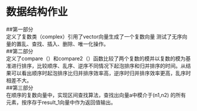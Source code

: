 # 数据结构作业   
##第一部分   
定义了复数类（complex）引用了vector向量生成了一个复数向量  测试了无序向量的置乱、查找、插入、删除、唯一化操作。  
##第二部分  
定义了compare（）和compare2（）函数比较了两个复数的模并以复数的模为基准进行排序，比较顺序、乱序、逆序不同情况下起泡排序和归并排序的时间。从结果可以看出顺序时起泡排序比归并排序效率高，逆序时归并排序效率更高，乱序时相差不大。  
##第三部分  
在顺序的复数向量中，实现区间查找算法，查找出向量a中模介于(n1,n2) 的所有元素，按序存于result_1向量中作为返回值输出。

